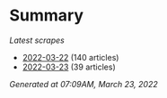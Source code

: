# Summary
*Latest scrapes*
* [2022-03-22](https://github.com/nuuuwan/news_lk/blob/data/news_lk.2022-03-22.json) (140 articles)
* [2022-03-23](https://github.com/nuuuwan/news_lk/blob/data/news_lk.2022-03-23.json) (39 articles)

*Generated at 07:09AM, March 23, 2022*